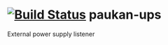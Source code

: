 # [![Build Status](https://travis-ci.org/paukan-org/ups.svg?branch=master)](https://travis-ci.org/paukan-org/ups) paukan-ups
External power supply listener
